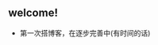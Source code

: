 <!-- .slide data-background-image="https://smms.app/image/ayLkR5dcBtmnApT" -->
## welcome!
- 第一次搭博客，在逐步完善中(有时间的话)



